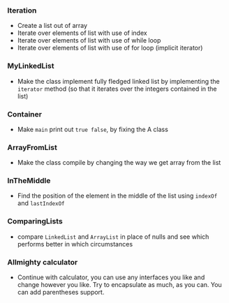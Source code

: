 ### Iteration

  * Create a list out of array
  * Iterate over elements of list with use of index
  * Iterate over elements of list with use of while loop
  * Iterate over elements of list with use of for loop (implicit iterator)

### MyLinkedList

  * Make the class implement fully fledged linked list by implementing the `iterator` method (so that it iterates 
  over the integers contained in the list)
  
### Container

  * Make `main` print out `true false`, by fixing the A class
  
### ArrayFromList

  * Make the class compile by changing the way we get array from the list
  
### InTheMiddle
  
  * Find the position of the element in the middle of the list using `indexOf` and `lastIndexOf`
  
### ComparingLists
  
  * compare `LinkedList` and `ArrayList` in place of nulls and see which performs better in which circumstances
  
### Allmighty calculator

  * Continue with calculator, you can use any interfaces you like and change however you like. Try to encapsulate as much,
   as you can. You can add parentheses support.  